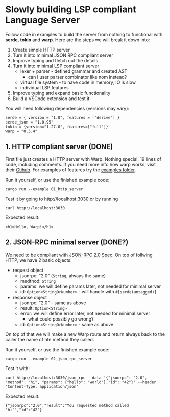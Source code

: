 # Slowly building LSP compliant Language Server
Follow code in examples to build the server from nothing to functional with **serde**, **tokio** and **warp**. Here are the steps we will break it down into:

1. Create simple HTTP server
2. Turn it into minimal JSON RPC compliant server
3. Improve typing and fletch out the details
4. Turn it into minimal LSP compliant server
    - lexer + parser - defined grammar and created AST	
        - can I user parser combinator like nom instead?
    - virtual file system - to have code in memory, IO is slow
    - individual LSP features
5. Improve typing and expand basic functionality
6. Build a VSCode extension and test it

You will need following dependencies (versions may vary):
```
serde = { version = "1.0", features = ["derive"] }
serde_json = "1.0.95"
tokio = {version="1.27.0", features=["full"]}
warp = "0.3.4"
```

## 1. HTTP compliant server (DONE)
First file just creates a HTTP server with Warp. Nothing special, 19 lines of code, including comments. If you need more info how warp works, visit their [Gtihub](https://github.com/seanmonstar/warp). For examples of features try the [examples folder](https://github.com/seanmonstar/warp/tree/master/examples).

Run it yourself, or use the finished example code:
```
cargo run --example 01_http_server
```

Test it by going to http://localhost:3030 or by running
```
curl http://localhost:3030
```
Expected result:
```
<h1>Hello, Warp!</h1>
```

## 2. JSON-RPC minimal server (DONE?)
We need to be compliant with [JSON-RPC 2.0 Spec](https://www.jsonrpc.org/specification). On top of follwing HTTP, we have 2 basic objects:
- request object
     - jsonrpc: "2.0" (`String`, always the same)
     - medthod: `String`
     - params: we will define params later, not needed for minimal server
     - id: `Option<StringOrNumber>` - will handle with `#[serde(untagged)]`
- response object
     - jsonrpc: "2.0" - same as above
     - result: `Option<String>`
     - error: we will define error later, not needed for minimal server
         - what could possibly go wrong? 
     - id: `Option<StringOrNumber>` - same as above

On top of that we will make a new Warp route and return always back to the caller the name of hte method they called.

Run it yourself, or use the finished example code:
```
cargo run --example 02_json_rpc_server
```
Test it with: 
```
curl http://localhost:3030/json_rpc --data '{"jsonrpc": "2.0", "method": "hi", "params": {"hello": "world"},"id": "42"}' --header "Content-Type: application/json" 
```
Expected result:
```
{"jsonrpc":"2.0","result":"You requested method called 'hi'","id":"42"}
```